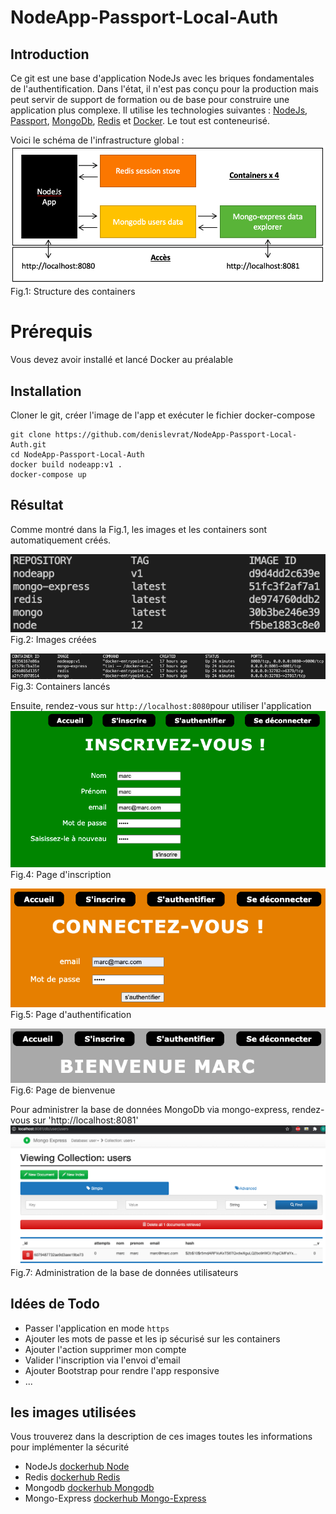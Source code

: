 # NodeApp-Passport-Local-Auth
## Introduction
Ce git est une base d'application NodeJs avec les briques fondamentales de l'authentification.
Dans l'état, il n'est pas conçu pour la production mais peut servir de support de formation ou de base pour construire une application plus complexe.
Il utilise les technologies suivantes : [NodeJs](https://nodejs.org/), [Passport](http://www.passportjs.org/), [MongoDb](https://www.mongodb.com/), [Redis](https://redis.io/) et [Docker](https://www.docker.com/). Le tout est conteneurisé.

Voici le schéma de l'infrastructure global :
![containers structure](https://github.com/denislevrat/NodeApp-Passport-Local-Auth/blob/master/docs/NodeappStructure.png)  
Fig.1: Structure des containers

# Prérequis
Vous devez avoir installé et lancé Docker au préalable

## Installation
Cloner le git, créer l'image de l'app et exécuter le fichier docker-compose
```
git clone https://github.com/denislevrat/NodeApp-Passport-Local-Auth.git
cd NodeApp-Passport-Local-Auth
docker build nodeapp:v1 .
docker-compose up
```

## Résultat
Comme montré dans la Fig.1, les images et les containers sont automatiquement créés.

![docker images screenshot](https://github.com/denislevrat/NodeApp-Passport-Local-Auth/blob/master/docs/DockerImagesScSht.png)  
Fig.2: Images créées

![docker containers screenshot](https://github.com/denislevrat/NodeApp-Passport-Local-Auth/blob/master/docs/containerListScSht.png)  
Fig.3: Containers lancés

Ensuite, rendez-vous sur `http://localhost:8080`pour utiliser l'application
![singup page](https://github.com/denislevrat/NodeApp-Passport-Local-Auth/blob/master/docs/inscritptionScSht.png)  
Fig.4: Page d'inscription

![page d'authentification](https://github.com/denislevrat/NodeApp-Passport-Local-Auth/blob/master/docs/authentificationScSht.png)  
Fig.5: Page d'authentification

![page greatings](https://github.com/denislevrat/NodeApp-Passport-Local-Auth/blob/master/docs/greatingsScSht.png)  
Fig.6: Page de bienvenue

Pour administrer la base de données MongoDb via mongo-express, rendez-vous sur 'http://localhost:8081'
![mongo-express administration](https://github.com/denislevrat/NodeApp-Passport-Local-Auth/blob/master/docs/mongoExpressScSht.png)  
Fig.7: Administration de la base de données utilisateurs

## Idées de Todo
* Passer l'application en mode `https`
* Ajouter les mots de passe et les ip sécurisé sur les containers
* Ajouter l'action supprimer mon compte
* Valider l'inscription via l'envoi d'email
* Ajouter Bootstrap pour rendre l'app responsive
* ...

## les images utilisées
Vous trouverez dans la description de ces images toutes les informations pour implémenter la sécurité
* NodeJs [dockerhub Node](https://hub.docker.com/_/node)
* Redis [dockerhub Redis](https://hub.docker.com/_/redis)
* Mongodb [dockerhub Mongodb](https://hub.docker.com/_/mongo)
* Mongo-Express [dockerhub Mongo-Express](https://hub.docker.com/_/mongo-express)


